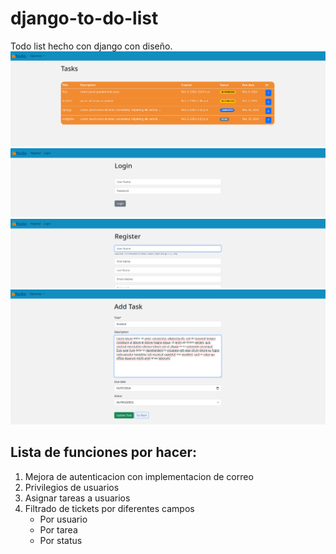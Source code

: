 # django-to-do-list
Todo list hecho con django con diseño.
![home page](https://github.com/Benqui/django-to-do-list/blob/main/git%20images/homepage.png)
![login page](https://github.com/Benqui/django-to-do-list/blob/main/git%20images/loginpage.png)
![register page](https://github.com/Benqui/django-to-do-list/blob/main/git%20images/registerpage.png)
![update page](https://github.com/Benqui/django-to-do-list/blob/main/git%20images/updatepage.png)

## Lista de funciones por hacer:
1. Mejora de autenticacion con implementacion de correo
2. Privilegios de usuarios
3. Asignar tareas a usuarios
4. Filtrado de tickets por diferentes campos
    - Por usuario
    - Por tarea
    - Por status